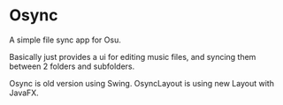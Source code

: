 # Osync
A simple file sync app for Osu.

Basically just provides a ui for editing music files, and syncing them between 2 folders and subfolders. 

Osync is old version using Swing.
OsyncLayout is using new Layout with JavaFX.
